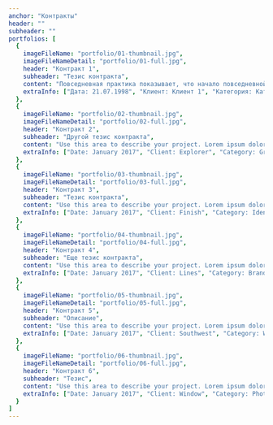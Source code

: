 ```yaml
---
anchor: "Контракты"
header: ""
subheader: ""
portfolios: [
  {
    imageFileName: "portfolio/01-thumbnail.jpg",
    imageFileNameDetail: "portfolio/01-full.jpg",
    header: "Контракт 1",
    subheader: "Тезис контракта",
    content: "Повседневная практика показывает, что начало повседневной работы по формированию позиции создаёт предпосылки качественно новых шагов для всесторонне сбалансированных нововведений",
    extraInfo: ["Дата: 21.07.1998", "Клиент: Клиент 1", "Категория: Категория 2"]
  },
  {
    imageFileName: "portfolio/02-thumbnail.jpg",
    imageFileNameDetail: "portfolio/02-full.jpg",
    header: "Контракт 2",
    subheader: "Другой тезис контракта",
    content: "Use this area to describe your project. Lorem ipsum dolor sit amet, consectetur adipisicing elit. Est blanditiis dolorem culpa incidunt minus dignissimos deserunt repellat aperiam quasi sunt officia expedita beatae cupiditate, maiores repudiandae, nostrum, reiciendis facere nemo!",
    extraInfo: ["Date: January 2017", "Client: Explorer", "Category: Graphic Design"]
  },
  {
    imageFileName: "portfolio/03-thumbnail.jpg",
    imageFileNameDetail: "portfolio/03-full.jpg",
    header: "Контракт 3",
    subheader: "Тезис контракта",
    content: "Use this area to describe your project. Lorem ipsum dolor sit amet, consectetur adipisicing elit. Est blanditiis dolorem culpa incidunt minus dignissimos deserunt repellat aperiam quasi sunt officia expedita beatae cupiditate, maiores repudiandae, nostrum, reiciendis facere nemo!",
    extraInfo: ["Date: January 2017", "Client: Finish", "Category: Identity"]
  },
  {
    imageFileName: "portfolio/04-thumbnail.jpg",
    imageFileNameDetail: "portfolio/04-full.jpg",
    header: "Контракт 4",
    subheader: "Еще тезис контракта",
    content: "Use this area to describe your project. Lorem ipsum dolor sit amet, consectetur adipisicing elit. Est blanditiis dolorem culpa incidunt minus dignissimos deserunt repellat aperiam quasi sunt officia expedita beatae cupiditate, maiores repudiandae, nostrum, reiciendis facere nemo!",
    extraInfo: ["Date: January 2017", "Client: Lines", "Category: Branding"]
  },
  {
    imageFileName: "portfolio/05-thumbnail.jpg",
    imageFileNameDetail: "portfolio/05-full.jpg",
    header: "Контракт 5",
    subheader: "Описание",
    content: "Use this area to describe your project. Lorem ipsum dolor sit amet, consectetur adipisicing elit. Est blanditiis dolorem culpa incidunt minus dignissimos deserunt repellat aperiam quasi sunt officia expedita beatae cupiditate, maiores repudiandae, nostrum, reiciendis facere nemo!",
    extraInfo: ["Date: January 2017", "Client: Southwest", "Category: Website Design"]
  },
  {
    imageFileName: "portfolio/06-thumbnail.jpg",
    imageFileNameDetail: "portfolio/06-full.jpg",
    header: "Контракт 6",
    subheader: "Тезис",
    content: "Use this area to describe your project. Lorem ipsum dolor sit amet, consectetur adipisicing elit. Est blanditiis dolorem culpa incidunt minus dignissimos deserunt repellat aperiam quasi sunt officia expedita beatae cupiditate, maiores repudiandae, nostrum, reiciendis facere nemo!",
    extraInfo: ["Date: January 2017", "Client: Window", "Category: Photography"]
  }
]
---
```

